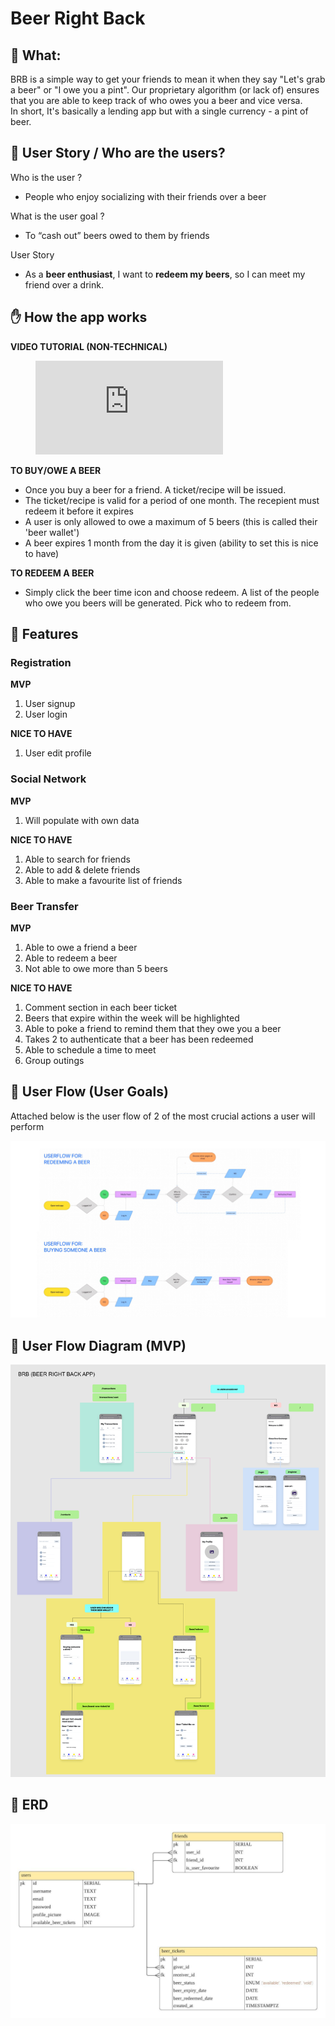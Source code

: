 # Beer Right Back

## 🍺 What:

BRB is a simple way to get your friends to mean it when they say "Let's grab a beer" or "I owe you a pint". Our proprietary algorithm (or lack of) ensures that you are able to keep track of who owes you a beer and vice versa.  
In short, It's basically a lending app but with a single currency - a pint of beer.

## 🤼 User Story / Who are the users?

Who is the user ?

- People who enjoy socializing with their friends over a beer

What is the user goal ?

- To “cash out” beers owed to them by friends

User Story

- As a **beer enthusiast**, I want to **redeem my beers**, so I can meet my friend over a drink.

## ✋ How the app works

**VIDEO TUTORIAL (NON-TECHNICAL)**

<figure class="video_container">
  <iframe src="https://youtu.be/466AbXvMdzc" frameborder="0" allowfullscreen="true"> </iframe>
</figure>

**TO BUY/OWE A BEER**

- Once you buy a beer for a friend. A ticket/recipe will be issued.
- The ticket/recipe is valid for a period of one month. The recepient must redeem it before it expires
- A user is only allowed to owe a maximum of 5 beers (this is called their 'beer wallet')
- A beer expires 1 month from the day it is given (ability to set this is nice to have)

**TO REDEEM A BEER**

- Simply click the beer time icon and choose redeem. A list of the people who owe you beers will be generated. Pick who to redeem from.

## 🌈 Features

### Registration

**MVP**

1. User signup
2. User login

**NICE TO HAVE**

1. User edit profile

### Social Network

**MVP**

1. Will populate with own data

**NICE TO HAVE**

1. Able to search for friends
2. Able to add & delete friends
3. Able to make a favourite list of friends

### Beer Transfer

**MVP**

1. Able to owe a friend a beer
2. Able to redeem a beer
3. Not able to owe more than 5 beers

**NICE TO HAVE**

1. Comment section in each beer ticket
2. Beers that expire within the week will be highlighted
3. Able to poke a friend to remind them that they owe you a beer
4. Takes 2 to authenticate that a beer has been redeemed
5. Able to schedule a time to meet
6. Group outings

## 📱 User Flow (User Goals)

Attached below is the user flow of 2 of the most crucial actions a user will perform

![Image of user flow diagram](/readme_images/brb-user-flow.jpg)

## 📱 User Flow Diagram (MVP)

![Image of user flow diagram](/readme_images/brb-user-flow-diagram-mvp.jpg)

## 🧠 ERD

![Image of user flow diagram](/readme_images/brb-erd.jpeg)
